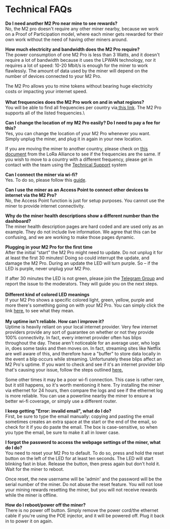 # Technical FAQs

**Do I need another M2 Pro near mine to see rewards?**\
No, the M2 pro doesn't require any other miner nearby, because we work on a Proof of Participation model, where each miner gets rewarded for their own work without the need of having other miners around.

**How much electricity and bandwidth does the M2 Pro require?**\
The power consumption of one M2 Pro is less than 3 Watts, and it doesn't require a lot of bandwidth because it uses the LPWAN technology, nor it requires a lot of speed: 10-20 Mbit/s is enough for the miner to work flawlessly. The amount of data used by the miner will depend on the number of devices connected to your M2 Pro.&#x20;

The M2 Pro allows you to mine tokens without bearing huge electricity costs or impacting your internet speed.\
\
**What frequencies does the M2 Pro work on and in what regions?**\
You will be able to find all frequencies per country via[ this link](https://www.thethingsnetwork.org/docs/lorawan/frequencies-by-country/). The M2 Pro supports all of the listed frequencies.\


**Can I change the location of my M2 Pro easily? Do I need to pay a fee for this?**\
Yes, you can change the location of your M2 Pro whenever you want. Simply unplug the miner, and plug it in again in your new location.&#x20;

If you are moving the miner to another country, please check on [this document](https://lora-alliance.org/resource\_hub/rp2-1-0-3-lorawan-regional-parameters/) from the LoRa Alliance to see if the frequencies are the same. If you wish to move to a country with a different frequency, please get in contact with the team using the [Technical Support](https://matchx.io/pages/support) system

**Can I connect the miner via wi-fi?**\
Yes. To do so, please follow this [guide](https://support.matchx.io/hc/en-gb/articles/4414433321489-How-to-connect-M2-Pro-using-WiFi-connection-).

**Can I use the miner as an Access Point to connect other devices to internet via the M2 Pro?** \
No, the Access Point function is just for setup purposes. You cannot use the miner to provide internet connectivity.

**Why do the miner health descriptions show a different number than the dashboard?** \
The miner health description pages are hard coded and are used only as an example. They do not include live information. We agree that this can be confusing, and we are working to make those pages dynamic.&#x20;

**Plugging in your M2 Pro for the first time** \
After the initial “start” the M2 Pro might need to update. Do not unplug it for at least the first 30 minutes! Doing so could interrupt the update, and damage the M2 Pro. During an update the LED will turn purple. So – if the LED is purple, never unplug your M2 Pro.&#x20;

If after 30 minutes the LED is not green, please join the [Telegram Group](https://t.me/mxcfoundation) and report the issue to the moderators. They will guide you on the next steps.\
\
**Different kind of colored LED meanings**\
If your M2 Pro shows a specific colored light, green, yellow, purple and more there's something going on with your M2 Pro. You can simply click the link [here](https://gyazo.com/4004efe2954af801990c03a630b58001), to see what they mean. \
\
**My uptime isn’t reliable. How can I improve it?** \
Uptime is heavily reliant on your local internet provider. Very few internet providers provide any sort of guarantee on whether or not they provide 100% connectivity. In fact, every internet provider often has blips throughout the day. These aren't noticeable for an average user, who logs in, does some tasks and then moves on. In fact, streaming sites like Netflix are well aware of this, and therefore have a "buffer" to store data locally in the event a blip occurs while streaming. Unfortunately these blips affect an M2 Pro's uptime. If you want to check and see if it's an internet provider blip that's causing your issue, follow the steps outlined [here.](https://dev.mxc.org/docs/tutorials/m2-pro/troubleshooting)

Some other times it may be a poor wi-fi connection. This case is rather rare, but it still happens, so it's worth mentioning it here. Try installing the miner via ethernet for 24 hours, then compare the logs and see if the ethernet log is more reliable. You can use a powerline nearby the miner to ensure a better wi-fi coverage, or simply use a different router.

**I keep getting "Error: invalid email", what do I do?**\
First, be sure to type the email manually: copying and pasting the email sometimes creates an extra space at the start or the end of the email, so check for it if you do paste the email. The box is case-sensitive, so when you type the email, be sure to make it all in lower case.

**I forgot the password to access the webpage settings of the miner, what do I do?**\
You need to reset your M2 Pro to default. To do so, press and hold the reset button on the left of the LED for at least ten seconds. The LED will start blinking fast in blue. Release the button, then press again but don't hold it. Wait for the miner to reboot.&#x20;

Once reset, the new username will be 'admin' and the password will be the serial number of the miner. Do not abuse the reset feature. You will not lose your mining rewards resetting the miner, but you will not receive rewards while the miner is offline.

**How do I reboot/power off the miner?**\
There is no power off button. Simply remove the power cord/the ethernet cable if you're using the POE injector, and it will be powered off. Plug it back in to power it on again.
